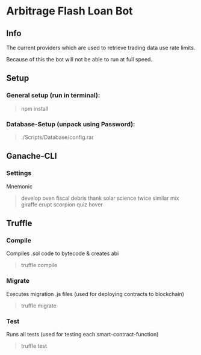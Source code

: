 # Arbitrage Flash Loan Bot

## Info
The current providers which are used to retrieve trading data use rate limits.

Because of this the bot will not be able to run at full speed.


## Setup
### General setup (run in terminal):
> npm install

### Database-Setup (unpack using Password):
> ./Scripts/Database/config.rar

## Ganache-CLI
### Settings
Mnemonic
> develop oven fiscal debris thank solar science twice similar mix giraffe erupt scorpion quiz hover

## Truffle
### Compile
Compiles .sol code to bytecode & creates abi
> truffle compile

### Migrate
Executes migration .js files (used for deploying contracts to blockchain)
> truffle migrate

### Test
Runs all tests (used for testing each smart-contract-function)
> truffle test